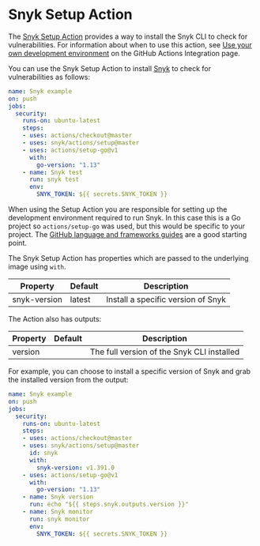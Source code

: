 # Snyk Setup Action

The [Snyk Setup Action](https://github.com/snyk/actions/tree/master/setup) provides a way to install the Snyk CLI to check for vulnerabilities. For information about when to use this action, see [Use your own development environment](https://docs.snyk.io/integrations/ci-cd-integrations/github-actions-integration#use-your-own-development-environment) on the GitHub Actions Integration page.

You can use the Snyk Setup Action to install [Snyk](https://snyk.co/SnykGH) to check for vulnerabilities as follows:

```yaml
name: Snyk example 
on: push
jobs:
  security:
    runs-on: ubuntu-latest
    steps:
    - uses: actions/checkout@master
    - uses: snyk/actions/setup@master
    - uses: actions/setup-go@v1
      with:
        go-version: "1.13"
    - name: Snyk test
      run: snyk test
      env:
        SNYK_TOKEN: ${{ secrets.SNYK_TOKEN }}
```

When using the Setup Action you are responsible for setting up the development environment required to run Snyk. In this case this is a Go project so `actions/setup-go` was used, but this would be specific to your project. The [GitHub language and frameworks guides](https://docs.github.com/en/actions/language-and-framework-guides) are a good starting point.

The Snyk Setup Action has properties which are passed to the underlying image using `with`.

| Property     | Default | Description                        |
| ------------ | ------- | ---------------------------------- |
| snyk-version | latest  | Install a specific version of Snyk |

The Action also has outputs:

| Property | Default | Description                                |
| -------- | ------- | ------------------------------------------ |
| version  |         | The full version of the Snyk CLI installed |

For example, you can choose to install a specific version of Snyk and grab the installed version from the output:

```yaml
name: Snyk example
on: push
jobs:
  security:
    runs-on: ubuntu-latest
    steps:
    - uses: actions/checkout@master
    - uses: snyk/actions/setup@master
      id: snyk
      with:
        snyk-version: v1.391.0
    - uses: actions/setup-go@v1
      with:
        go-version: "1.13"
    - name: Snyk version
      run: echo "${{ steps.snyk.outputs.version }}"
    - name: Snyk monitor 
      run: snyk monitor
      env:
        SNYK_TOKEN: ${{ secrets.SNYK_TOKEN }}
```
